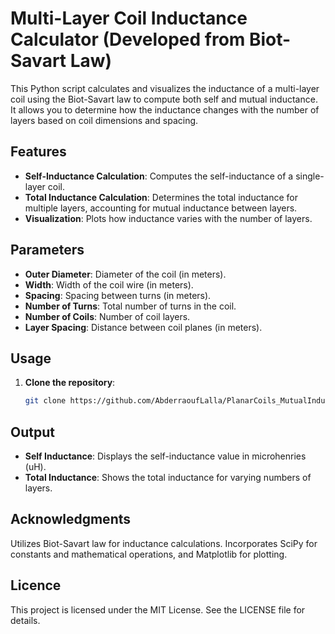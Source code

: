 # Multi-Layer Coil Inductance Calculator (Developed from Biot-Savart Law)

This Python script calculates and visualizes the inductance of a multi-layer coil using the Biot-Savart law to compute both self and mutual inductance. It allows you to determine how the inductance changes with the number of layers based on coil dimensions and spacing.

## Features

- **Self-Inductance Calculation**: Computes the self-inductance of a single-layer coil.
- **Total Inductance Calculation**: Determines the total inductance for multiple layers, accounting for mutual inductance between layers.
- **Visualization**: Plots how inductance varies with the number of layers.

## Parameters

- **Outer Diameter**: Diameter of the coil (in meters).
- **Width**: Width of the coil wire (in meters).
- **Spacing**: Spacing between turns (in meters).
- **Number of Turns**: Total number of turns in the coil.
- **Number of Coils**: Number of coil layers.
- **Layer Spacing**: Distance between coil planes (in meters).

## Usage

1. **Clone the repository**:
   ```bash
   git clone https://github.com/AbderraoufLalla/PlanarCoils_MutualInductance.git

## Output

   - **Self Inductance**: Displays the self-inductance value in microhenries (uH).
   - **Total Inductance**: Shows the total inductance for varying numbers of layers.


## Acknowledgments

Utilizes Biot-Savart law for inductance calculations.
Incorporates SciPy for constants and mathematical operations, and Matplotlib for plotting.

## Licence

This project is licensed under the MIT License. See the LICENSE file for details.

